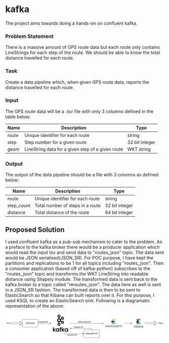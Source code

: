 # kafka
The project aims towards doing a hands-on on confluent kafka.

### Problem Statement
There is a massive amount of GPS route data but each route only contains LineStrings for each step of the route. We should be able to know the total distance travelled for each route.

### Task 
Create a data pipeline which, when given GPS route data, reports the distance travelled for each route.

### Input
The GPS route data will be a .tsv file with only 3 columns defined in the table below:

| Name | Description | Type |
| ----------- | ----------- | ----------- |
| route | Unique identifier for each route | string |
| step | Step number for a given route | 32 bit integer |
| geom | LineString data for a given step of a given route | WKT string |
 
### Output
The output of the data pipeline should be a file with 3 columns as defined below:

| Name | Description | Type |
| ----------- | ----------- | ----------- |
| route | Unique identifier for each route | string |
| step_count | Total number of steps in a route | 32 bit integer |
| distance | Total distance of the route | 64 bit integer |


## Proposed Solution
I used confluent kafka as a pub-sub mechanism to cater to the problem. As a preface to the kafka broker there would be a producer application which would read the input tsv and send data to "routes_json" topic. The data sent would be JSON serialised(JSON_SR). For POC purpose, I have kept the partitions and replications to be 1 for all topics including "routes_json". 
Then a consumer application (based off of kafka-python) subscribes to the "routes_json" topic and transforms the WKT LineString into readable distance using Shapely module. The transformed data is sent back to the kafka broker to a topic called "reroutes_json". The data here as well is sent in a JSON_SR fashion.
The transformed data is then to be sent to ElasticSearch so that Kibana can built reports over it. For this purpose, I used KSQL to create an ElasticSearch sink.
Following is a diagramatic representation of the above:

![alt text](kafka_demo.png)